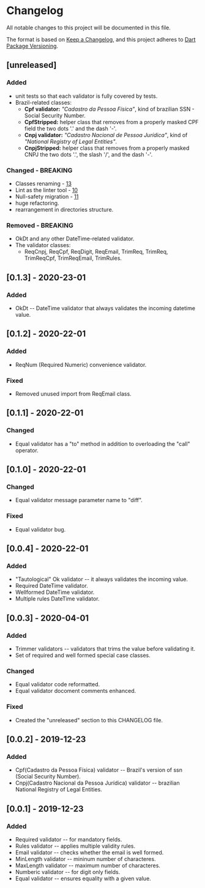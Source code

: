 # Changelog
All notable changes to this project will be documented in this file.

The format is based on [Keep a Changelog](https://keepachangelog.com/en/1.0.0/),
and this project adheres to [Dart Package Versioning](https://dart.dev/tools/pub/versioning).

## [unreleased]
### Added
- unit tests so that each validator is fully covered by tests.
- Brazil-related classes:
  - **Cpf validator:** _"Cadastro da Pessoa Física"_, kind of brazilian SSN - Social
    Security Number.
  - **CpfStripped:** helper class that removes from a properly masked CPF
    field the two dots '.' and the dash '-'.
  - **Cnpj validator:** _"Cadastro Nacional de Pessoa Jurídica"_, kind of _"National
    Registry of Legal Entities"_.
  - **CnpjStripped:** helper class that removes from a properly masked CNPJ the
    two dots '.', the slash '/', and the dash '-'.

### Changed - BREAKING
- Classes renaming - [13](https://github.com/dartoos-dev/callor/pull/13)
- Lint as the linter tool - [10](https://github.com/dartoos-dev/callor/pull/10)
- Null-safety migration - [11](https://github.com/dartoos-dev/callor/pull/11)
- huge refactoring.
- rearrangement in directories structure.

### Removed - BREAKING
- OkDt and any other DateTime-related validator.
- The validator classes:
  - ReqCnpj, ReqCpf, ReqDigit, ReqEmail, TrimReq, TrimReq, TrimReqCpf,
    TrimReqEmail, TrimRules.

## [0.1.3] - 2020-23-01
### Added
- OkDt -- DateTime validator that always validates the incoming datetime value.
## [0.1.2] - 2020-22-01
### Added
- ReqNum (Required Numeric) convenience validator.
### Fixed
- Removed unused import from ReqEmail class.

## [0.1.1] - 2020-22-01
### Changed
- Equal validator has a "to" method in addition to overloading the "call" operator.

## [0.1.0] - 2020-22-01
### Changed
- Equal validator message parameter name to "diff".
### Fixed
- Equal validator bug.

## [0.0.4] - 2020-22-01
### Added
- "Tautological" Ok validator -- it always validates the incoming value.
- Required DateTime validator.
- Wellformed DateTime validator.
- Multiple rules DateTime validator.

## [0.0.3] - 2020-04-01
### Added
- Trimmer validators -- validators that trims the value before validating it.
- Set of required and well formed special case classes.
### Changed
- Equal validator code reformatted.
- Equal validator docoment comments enhanced.
### Fixed
- Created the "unreleased" section to this CHANGELOG file.

## [0.0.2] - 2019-12-23
### Added
- Cpf(Cadastro da Pessoa Física) validator -- Brazil's version of ssn (Social Security Number).
- Cnpj(Cadastro Nacional da Pessoa Jurídica) validator -- brazilian National Registry of Legal Entities. 
## [0.0.1] - 2019-12-23
### Added
- Required validator -- for mandatory fields.
- Rules validator -- applies multiple validity rules.
- Email validator -- checks whether the email is well formed.
- MinLength validator -- mininum number of characteres.
- MaxLength validator -- maximum number of characteres.
- Numberic validator -- for digit only fields.
- Equal validator -- ensures equality with a given value.
